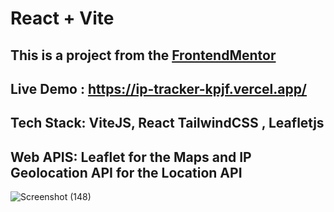 # React + Vite

## This is a project from the [FrontendMentor](https://www.frontendmentor.io/profile/cjpanda)
## Live Demo : https://ip-tracker-kpjf.vercel.app/
## Tech Stack: ViteJS, React TailwindCSS , Leafletjs
## Web APIS: Leaflet for the Maps and IP Geolocation API for the Location API
![Screenshot (148)](https://github.com/cjpanda/ipTracker/assets/107156444/295e74b5-6764-4b13-a487-6b8fba0ef197)


